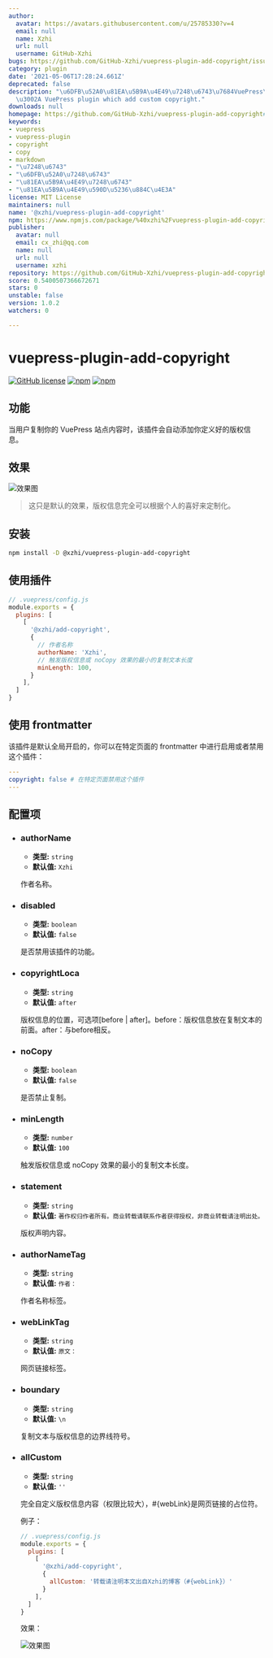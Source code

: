 ```yaml
---
author:
  avatar: https://avatars.githubusercontent.com/u/25785330?v=4
  email: null
  name: Xzhi
  url: null
  username: GitHub-Xzhi
bugs: https://github.com/GitHub-Xzhi/vuepress-plugin-add-copyright/issues
category: plugin
date: '2021-05-06T17:28:24.661Z'
deprecated: false
description: "\u6DFB\u52A0\u81EA\u5B9A\u4E49\u7248\u6743\u7684VuePress\u63D2\u4EF6\
  \u3002A VuePress plugin which add custom copyright."
downloads: null
homepage: https://github.com/GitHub-Xzhi/vuepress-plugin-add-copyright#readme
keywords:
- vuepress
- vuepress-plugin
- copyright
- copy
- markdown
- "\u7248\u6743"
- "\u6DFB\u52A0\u7248\u6743"
- "\u81EA\u5B9A\u4E49\u7248\u6743"
- "\u81EA\u5B9A\u4E49\u590D\u5236\u884C\u4E3A"
license: MIT License
maintainers: null
name: '@xzhi/vuepress-plugin-add-copyright'
npm: https://www.npmjs.com/package/%40xzhi%2Fvuepress-plugin-add-copyright
publisher:
  avatar: null
  email: cx_zhi@qq.com
  name: null
  url: null
  username: xzhi
repository: https://github.com/GitHub-Xzhi/vuepress-plugin-add-copyright
score: 0.5400507366672671
stars: 0
unstable: false
version: 1.0.2
watchers: 0

---
```


# vuepress-plugin-add-copyright

[![GitHub license](https://img.shields.io/github/license/GitHub-Xzhi/vuepress-plugin-add-copyright)](https://github.com/GitHub-Xzhi/vuepress-plugin-add-copyright/blob/main/LICENSE) [![npm](https://img.shields.io/npm/v/@xzhi/vuepress-plugin-add-copyright.svg)](https://www.npmjs.com/package/@xzhi/vuepress-plugin-add-copyright) [![npm](https://img.shields.io/npm/dt/@xzhi/vuepress-plugin-add-copyright.svg)](https://www.npmjs.com/package/@xzhi/vuepress-plugin-add-copyright)

## 功能

当用户复制你的 VuePress 站点内容时，该插件会自动添加你定义好的版权信息。

## 效果

![效果图](https://gitee.com/C-Xzhi/pic-store/raw/master/vuepress-plugin-add-copyright/Xzhi_20210428_20-24-54.png)

> 这只是默认的效果，版权信息完全可以根据个人的喜好来定制化。

## 安装

```bash
npm install -D @xzhi/vuepress-plugin-add-copyright
```

##  使用插件

```js
// .vuepress/config.js
module.exports = {
  plugins: [
    [
      '@xzhi/add-copyright',
      {
        // 作者名称
        authorName: 'Xzhi',
        // 触发版权信息或 noCopy 效果的最小的复制文本长度
        minLength: 100,
      }
    ],
  ]
}
```

##  使用 frontmatter

该插件是默认全局开启的，你可以在特定页面的 frontmatter 中进行启用或者禁用这个插件：

```yaml
---
copyright: false # 在特定页面禁用这个插件
---
```

## 配置项

- ### authorName

  - **类型:** `string`
  - **默认值:** `Xzhi`

  作者名称。

- ### disabled

  - **类型:** `boolean`
  - **默认值:** `false`

  是否禁用该插件的功能。

- ### copyrightLoca

  - **类型:** `string`
  - **默认值:** `after`

  版权信息的位置，可选项[before | after]。before：版权信息放在复制文本的前面。after：与before相反。

- ### noCopy

  - **类型:** `boolean`
  - **默认值:** `false`

  是否禁止复制。

- ### minLength

  - **类型:** `number`
  - **默认值:** `100`

  触发版权信息或 noCopy 效果的最小的复制文本长度。

- ### statement

  - **类型:** `string`
  - **默认值:** `著作权归作者所有。商业转载请联系作者获得授权，非商业转载请注明出处。`

  版权声明内容。

- ### authorNameTag

  - **类型:** `string`
  - **默认值:** `作者：`

  作者名称标签。

- ### webLinkTag

  - **类型:** `string`
  - **默认值:** `原文：`

  网页链接标签。

- ### boundary

  - **类型:** `string`
  - **默认值:** `\n`

  复制文本与版权信息的边界线符号。

- ### allCustom

  - **类型:** `string`
  - **默认值:** `''`

  完全自定义版权信息内容（权限比较大），#{webLink}是网页链接的占位符。

  例子：
  ```js
  // .vuepress/config.js
  module.exports = {
    plugins: [
      [
        '@xzhi/add-copyright',
        {
          allCustom: '转载请注明本文出自Xzhi的博客（#{webLink}）'
        }
      ],
    ]
  }
  ```
  效果：

  ![效果图](https://gitee.com/C-Xzhi/pic-store/raw/master/vuepress-plugin-add-copyright/Xzhi_20210428_20-24-15.png)
